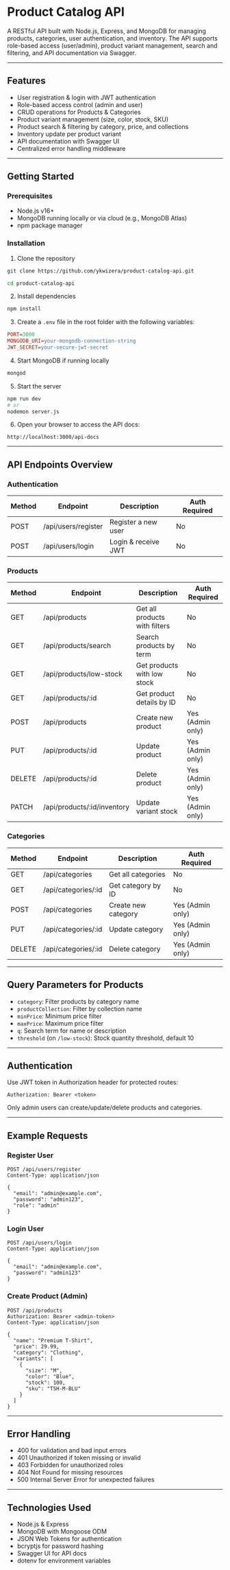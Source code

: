 
# Product Catalog API

A RESTful API built with Node.js, Express, and MongoDB for managing products, categories, user authentication, and inventory. The API supports role-based access (user/admin), product variant management, search and filtering, and API documentation via Swagger.

---

## Features
- User registration & login with JWT authentication
- Role-based access control (admin and user)
- CRUD operations for Products & Categories
- Product variant management (size, color, stock, SKU)
- Product search & filtering by category, price, and collections
- Inventory update per product variant
- API documentation with Swagger UI
- Centralized error handling middleware

---

## Getting Started

### Prerequisites
- Node.js v16+
- MongoDB running locally or via cloud (e.g., MongoDB Atlas)
- npm package manager

### Installation

1. Clone the repository

```bash
git clone https://github.com/ykwizera/product-catalog-api.git

cd product-catalog-api
```

2. Install dependencies

```bash
npm install
```

3. Create a `.env` file in the root folder with the following variables:

```ini
PORT=3000
MONGODB_URI=your-mongodb-connection-string
JWT_SECRET=your-secure-jwt-secret
```

4. Start MongoDB if running locally

```bash
mongod
```

5. Start the server

```bash
npm run dev
# or
nodemon server.js
```

6. Open your browser to access the API docs:

```
http://localhost:3000/api-docs
```

---

## API Endpoints Overview

### Authentication

| Method | Endpoint               | Description             | Auth Required   |
|--------|------------------------|-------------------------|-----------------|
| POST   | /api/users/register    | Register a new user     | No              |
| POST   | /api/users/login       | Login & receive JWT     | No              |

### Products

| Method | Endpoint                   | Description                       | Auth Required       |
|--------|----------------------------|---------------------------------|---------------------|
| GET    | /api/products              | Get all products with filters    | No                  |
| GET    | /api/products/search       | Search products by term          | No                  |
| GET    | /api/products/low-stock    | Get products with low stock      | No                  |
| GET    | /api/products/:id          | Get product details by ID        | No                  |
| POST   | /api/products              | Create new product               | Yes (Admin only)    |
| PUT    | /api/products/:id          | Update product                  | Yes (Admin only)    |
| DELETE | /api/products/:id          | Delete product                  | Yes (Admin only)    |
| PATCH  | /api/products/:id/inventory| Update variant stock            | Yes (Admin only)    |

### Categories

| Method | Endpoint                   | Description                       | Auth Required       |
|--------|----------------------------|---------------------------------|---------------------|
| GET    | /api/categories            | Get all categories               | No                  |
| GET    | /api/categories/:id        | Get category by ID               | No                  |
| POST   | /api/categories            | Create new category              | Yes (Admin only)    |
| PUT    | /api/categories/:id        | Update category                 | Yes (Admin only)    |
| DELETE | /api/categories/:id        | Delete category                 | Yes (Admin only)    |

---

## Query Parameters for Products

- `category`: Filter products by category name
- `productCollection`: Filter by collection name
- `minPrice`: Minimum price filter
- `maxPrice`: Maximum price filter
- `q`: Search term for name or description
- `threshold` (on `/low-stock`): Stock quantity threshold, default 10

---

## Authentication

Use JWT token in Authorization header for protected routes:

```http
Authorization: Bearer <token>
```

Only admin users can create/update/delete products and categories.

---

## Example Requests

### Register User

```http
POST /api/users/register
Content-Type: application/json

{
  "email": "admin@example.com",
  "password": "admin123",
  "role": "admin"
}
```

### Login User

```http
POST /api/users/login
Content-Type: application/json

{
  "email": "admin@example.com",
  "password": "admin123"
}
```

### Create Product (Admin)

```http
POST /api/products
Authorization: Bearer <admin-token>
Content-Type: application/json

{
  "name": "Premium T-Shirt",
  "price": 29.99,
  "category": "Clothing",
  "variants": [
    {
      "size": "M",
      "color": "Blue",
      "stock": 100,
      "sku": "TSH-M-BLU"
    }
  ]
}
```

---

## Error Handling

- 400 for validation and bad input errors
- 401 Unauthorized if token missing or invalid
- 403 Forbidden for unauthorized roles
- 404 Not Found for missing resources
- 500 Internal Server Error for unexpected failures

---

## Technologies Used

- Node.js & Express
- MongoDB with Mongoose ODM
- JSON Web Tokens for authentication
- bcryptjs for password hashing
- Swagger UI for API docs
- dotenv for environment variables
